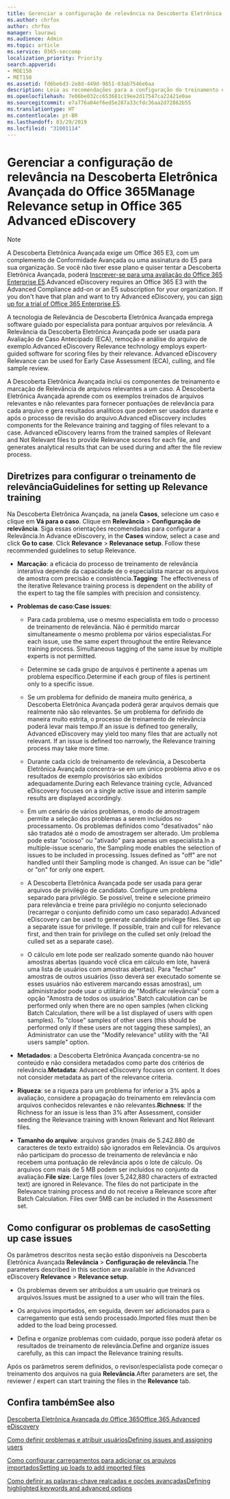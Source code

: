 ```yaml
---
title: Gerenciar a configuração de relevância na Descoberta Eletrônica Avançada do Office 365
ms.author: chrfox
author: chrfox
manager: laurawi
ms.audience: Admin
ms.topic: article
ms.service: O365-seccomp
localization_priority: Priority
search.appverid:
- MOE150
- MET150
ms.assetid: fd6be6d3-2e8d-449d-9851-03ab7546e6aa
description: Leia as recomendações para a configuração do treinamento em relevância na Descoberta Eletrônica Avançada do Office 365 para classificar arquivos por relevância e gerar resultados analíticos.
ms.openlocfilehash: 7e06be032cc653681c19ee2d17547ca22421e0ae
ms.sourcegitcommit: e7a776a04ef6ed5e287a33cfdc36aa2d72862b55
ms.translationtype: HT
ms.contentlocale: pt-BR
ms.lasthandoff: 03/29/2019
ms.locfileid: "31001114"
---
```

# <a name="manage-relevance-setup-in-office-365-advanced-ediscovery"></a><span data-ttu-id="c136b-103">Gerenciar a configuração de relevância na Descoberta Eletrônica Avançada do Office 365</span><span class="sxs-lookup"><span data-stu-id="c136b-103">Manage Relevance setup in Office 365 Advanced eDiscovery</span></span>

> [!NOTE]
> <span data-ttu-id="c136b-p101">A Descoberta Eletrônica Avançada exige um Office 365 E3, com um complemento de Conformidade Avançada ou uma assinatura do E5 para sua organização. Se você não tiver esse plano e quiser tentar a Descoberta Eletrônica Avançada, poderá [Inscrever-se para uma avaliação do Office 365 Enterprise E5](https://go.microsoft.com/fwlink/p/?LinkID=698279).</span><span class="sxs-lookup"><span data-stu-id="c136b-p101">Advanced eDiscovery requires an Office 365 E3 with the Advanced Compliance add-on or an E5 subscription for your organization. If you don't have that plan and want to try Advanced eDiscovery, you can [sign up for a trial of Office 365 Enterprise E5](https://go.microsoft.com/fwlink/p/?LinkID=698279).</span></span> 
  
 <span data-ttu-id="c136b-p102">A tecnologia de Relevância de Descoberta Eletrônica Avançada emprega software guiado por especialista para pontuar arquivos por relevância. A Relevância da Descoberta Eletrônica Avançada pode ser usada para Avaliação de Caso Antecipado (ECA), remoção e análise do arquivo de exemplo.</span><span class="sxs-lookup"><span data-stu-id="c136b-p102">Advanced eDiscovery Relevance technology employs expert-guided software for scoring files by their relevance. Advanced eDiscovery Relevance can be used for Early Case Assessment (ECA), culling, and file sample review.</span></span> 
  
 <span data-ttu-id="c136b-p103">A Descoberta Eletrônica Avançada inclui os componentes de treinamento e marcação de Relevância de arquivos relevantes a um caso. A Descoberta Eletrônica Avançada aprende com os exemplos treinados de arquivos relevantes e não relevantes para fornecer pontuações de relevância para cada arquivo e gera resultados analíticos que podem ser usados durante e após o processo de revisão do arquivo.</span><span class="sxs-lookup"><span data-stu-id="c136b-p103">Advanced eDiscovery includes components for the Relevance training and tagging of files relevant to a case. Advanced eDiscovery learns from the trained samples of Relevant and Not Relevant files to provide Relevance scores for each file, and generates analytical results that can be used during and after the file review process.</span></span> 
  
## <a name="guidelines-for-setting-up-relevance-training"></a><span data-ttu-id="c136b-110">Diretrizes para configurar o treinamento de relevância</span><span class="sxs-lookup"><span data-stu-id="c136b-110">Guidelines for setting up Relevance training</span></span>

 <span data-ttu-id="c136b-p104">Na Descoberta Eletrônica Avançada, na janela **Casos**, selecione um caso e clique em **Vá para o caso**. Clique em **Relevância** \> **Configuração de relevância**. Siga essas orientações recomendadas para configurar a Relevância.</span><span class="sxs-lookup"><span data-stu-id="c136b-p104">In Advance eDiscovery, in the **Cases** window, select a case and click **Go to case**. Click **Relevance** \> **Relevanace setup**. Follow these recommended guidelines to setup Relevance.</span></span> 
  
- <span data-ttu-id="c136b-114">**Marcação**: a eficácia do processo de treinamento de relevância interativa depende da capacidade de o especialista marcar os arquivos de amostra com precisão e consistência.</span><span class="sxs-lookup"><span data-stu-id="c136b-114">**Tagging**: The effectiveness of the iterative Relevance training process is dependent on the ability of the expert to tag the file samples with precision and consistency.</span></span>
    
- <span data-ttu-id="c136b-115">**Problemas de caso**:</span><span class="sxs-lookup"><span data-stu-id="c136b-115">**Case issues**:</span></span> 
    
  - <span data-ttu-id="c136b-p105">Para cada problema, use o mesmo especialista em todo o processo de treinamento de relevância. Não é permitido marcar simultaneamente o mesmo problema por vários especialistas.</span><span class="sxs-lookup"><span data-stu-id="c136b-p105">For each issue, use the same expert throughout the entire Relevance training process. Simultaneous tagging of the same issue by multiple experts is not permitted.</span></span>
    
  - <span data-ttu-id="c136b-118">Determine se cada grupo de arquivos é pertinente a apenas um problema específico.</span><span class="sxs-lookup"><span data-stu-id="c136b-118">Determine if each group of files is pertinent only to a specific issue.</span></span> 
    
  - <span data-ttu-id="c136b-p106">Se um problema for definido de maneira muito genérica, a Descoberta Eletrônica Avançada poderá gerar arquivos demais que realmente não são relevantes. Se um problema for definido de maneira muito estrita, o processo de treinamento de relevância poderá levar mais tempo.</span><span class="sxs-lookup"><span data-stu-id="c136b-p106">If an issue is defined too generally, Advanced eDiscovery may yield too many files that are actually not relevant. If an issue is defined too narrowly, the Relevance training process may take more time.</span></span> 
    
  - <span data-ttu-id="c136b-121">Durante cada ciclo de treinamento de relevância, a Descoberta Eletrônica Avançada concentra-se em um único problema ativo e os resultados de exemplo provisórios são exibidos adequadamente.</span><span class="sxs-lookup"><span data-stu-id="c136b-121">During each Relevance training cycle, Advanced eDiscovery focuses on a single active issue and interim sample results are displayed accordingly.</span></span>
    
  - <span data-ttu-id="c136b-p107">Em um cenário de vários problemas, o modo de amostragem permite a seleção dos problemas a serem incluídos no processamento. Os problemas definidos como "desativados" não são tratados até o modo de amostragem ser alterado. Um problema pode estar "ocioso" ou "ativado" para apenas um especialista.</span><span class="sxs-lookup"><span data-stu-id="c136b-p107">In a multiple-issue scenario, the Sampling mode enables the selection of issues to be included in processing. Issues defined as "off" are not handled until their Sampling mode is changed. An issue can be "idle" or "on" for only one expert.</span></span>
    
  -  <span data-ttu-id="c136b-p108">A Descoberta Eletrônica Avançada pode ser usada para gerar arquivos de privilégio de candidato. Configure um problema separado para privilégio. Se possível, treine e selecione primeiro para relevância e treine para privilégio no conjunto selecionado (recarregar o conjunto definido como um caso separado).</span><span class="sxs-lookup"><span data-stu-id="c136b-p108">Advanced eDiscovery can be used to generate candidate privilege files. Set up a separate issue for privilege. If possible, train and cull for relevance first, and then train for privilege on the culled set only (reload the culled set as a separate case).</span></span> 
    
  - <span data-ttu-id="c136b-p109">O cálculo em lote pode ser realizado somente quando não houver amostras abertas (quando você clica em cálculo em lote, haverá uma lista de usuários com amostras abertas). Para "fechar" amostras de outros usuários (isso deverá ser executado somente se esses usuários não estiverem marcando essas amostras), um administrador pode usar o utilitário de "Modificar relevância" com a opção "Amostra de todos os usuários".</span><span class="sxs-lookup"><span data-stu-id="c136b-p109">Batch calculation can be performed only when there are no open samples (when clicking Batch Calculation, there will be a list displayed of users with open samples). To "close" samples of other users (this should be performed only if these users are not tagging these samples), an Administrator can use the "Modify relevance" utility with the "All users sample" option.</span></span>
    
- <span data-ttu-id="c136b-p110">**Metadados**: a Descoberta Eletrônica Avançada concentra-se no conteúdo e não considera metadados como parte dos critérios de relevância.</span><span class="sxs-lookup"><span data-stu-id="c136b-p110">**Metadata**: Advanced eDiscovery focuses on content. It does not consider metadata as part of the relevance criteria.</span></span> 
    
- <span data-ttu-id="c136b-132">**Riqueza**: se a riqueza para um problema for inferior a 3% após a avaliação, considere a propagação do treinamento em relevância com arquivos conhecidos relevantes e não relevantes.</span><span class="sxs-lookup"><span data-stu-id="c136b-132">**Richness**: If the Richness for an issue is less than 3% after Assessment, consider seeding the Relevance training with known Relevant and Not Relevant files.</span></span>
    
- <span data-ttu-id="c136b-p111">**Tamanho do arquivo**: arquivos grandes (mais de 5.242.880 de caracteres de texto extraído) são ignorados em Relevância. Os arquivos não participam do processo de treinamento de relevância e não recebem uma pontuação de relevância após o lote de cálculo. Os arquivos com mais de 5 MB podem ser incluídos no conjunto da avaliação.</span><span class="sxs-lookup"><span data-stu-id="c136b-p111">**File size**: Large files (over 5,242,880 characters of extracted text) are ignored in Relevance. The files do not participate in the Relevance training process and do not receive a Relevance score after Batch Calculation. Files over 5MB can be included in the Assessment set.</span></span>
    
## <a name="setting-up-case-issues"></a><span data-ttu-id="c136b-136">Como configurar os problemas de caso</span><span class="sxs-lookup"><span data-stu-id="c136b-136">Setting up case issues</span></span>

<span data-ttu-id="c136b-137">Os parâmetros descritos nesta seção estão disponíveis na Descoberta Eletrônica Avançada **Relevância** \> **Configuração de relevância**.</span><span class="sxs-lookup"><span data-stu-id="c136b-137">The parameters described in this section are available in the Advanced eDiscovery **Relevance** \> **Relevance setup**.</span></span> 
  
- <span data-ttu-id="c136b-138">Os problemas devem ser atribuídos a um usuário que treinará os arquivos.</span><span class="sxs-lookup"><span data-stu-id="c136b-138">Issues must be assigned to a user who will train the files.</span></span>
    
- <span data-ttu-id="c136b-139">Os arquivos importados, em seguida, devem ser adicionados para o carregamento que está sendo processado.</span><span class="sxs-lookup"><span data-stu-id="c136b-139">Imported files must then be added to the load being processed.</span></span>
    
- <span data-ttu-id="c136b-140">Defina e organize problemas com cuidado, porque isso poderá afetar os resultados de treinamento de relevância.</span><span class="sxs-lookup"><span data-stu-id="c136b-140">Define and organize issues carefully, as this can impact the Relevance training results.</span></span>
    
<span data-ttu-id="c136b-141">Após os parâmetros serem definidos, o revisor/especialista pode começar o treinamento dos arquivos na guia **Relevância**.</span><span class="sxs-lookup"><span data-stu-id="c136b-141">After parameters are set, the reviewer / expert can start training the files in the **Relevance** tab.</span></span> 
  
## <a name="see-also"></a><span data-ttu-id="c136b-142">Confira também</span><span class="sxs-lookup"><span data-stu-id="c136b-142">See also</span></span>

[<span data-ttu-id="c136b-143">Descoberta Eletrônica Avançada do Office 365</span><span class="sxs-lookup"><span data-stu-id="c136b-143">Office 365 Advanced eDiscovery</span></span>](office-365-advanced-ediscovery.md)
  
[<span data-ttu-id="c136b-144">Como definir problemas e atribuir usuários</span><span class="sxs-lookup"><span data-stu-id="c136b-144">Defining issues and assigning users</span></span>](define-issues-and-assign-users.md)
  
[<span data-ttu-id="c136b-145">Como configurar carregamentos para adicionar os arquivos importados</span><span class="sxs-lookup"><span data-stu-id="c136b-145">Setting up loads to add imported files</span></span>](set-up-loads-to-add-imported-files.md)
  
[<span data-ttu-id="c136b-146">Como definir as palavras-chave realçadas e opções avançadas</span><span class="sxs-lookup"><span data-stu-id="c136b-146">Defining highlighted keywords and advanced options</span></span>](define-highlighted-keywords-and-advanced-options.md)

